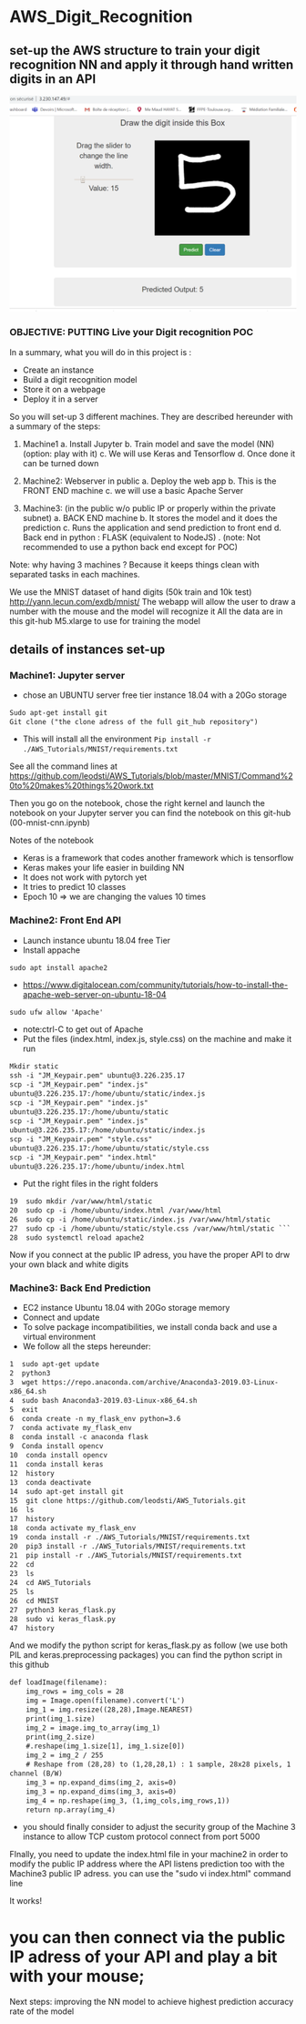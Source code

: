 # AWS_Digit_Recognition
## set-up the AWS structure to train your digit recognition NN and apply  it through hand written digits in an API

![alt text](https://github.com/JeanMILPIED/AWS_Digit_Recognition/blob/master/2019-12-17%20(2).png)

### OBJECTIVE: PUTTING Live your Digit recognition POC
In a summary, what you will do in this project is :
- Create an instance
- Build a digit recognition model
- Store it on a webpage 
- Deploy it in a server
 
So you will set-up 3 different machines. They are described hereunder with a summary of the steps:
1. Machine1
a. Install Jupyter
b. Train model and save the model (NN) (option: play with it)
c. We will use Keras and Tensorflow
d. Once done it can be turned down
    
2. Machine2: Webserver in public
a. Deploy the web app
b. This is the FRONT END machine
c. we will use a basic Apache Server
    
3. Machine3: (in the public w/o public IP or properly within the private subnet)
a. BACK END machine
b. It stores the model and it does the prediction
c. Runs the application and send prediction to front end
d. Back end in python : FLASK (equivalent to NodeJS) . (note: Not recommended to use a python back end except for POC)

Note: why having 3 machines ? Because it keeps things clean with separated tasks in each machines.

We use the MNIST dataset of hand digits (50k train and 10k test)
http://yann.lecun.com/exdb/mnist/
The webapp will allow the user to draw a number with the mouse and the model will recognize it
All the data are in this git-hub
M5.xlarge to use for training the model

## details of instances set-up
### Machine1: Jupyter server
- chose an UBUNTU server free tier instance 18.04 with a 20Go storage
```
Sudo apt-get install git
Git clone ("the clone adress of the full git_hub repository")
```
- This will install all the environment
```Pip install -r ./AWS_Tutorials/MNIST/requirements.txt```

See all the command lines at 
https://github.com/leodsti/AWS_Tutorials/blob/master/MNIST/Command%20to%20makes%20things%20work.txt

Then you go on the notebook, chose the right kernel and launch the notebook on your Jupyter server
you can find the notebook on this git-hub (00-mnist-cnn.ipynb)

Notes of the notebook
- Keras is a framework that codes another framework which is tensorflow
- Keras makes your life easier in building NN
- It does not work with pytorch yet
- It tries to predict 10 classes
- Epoch 10 => we are changing the values 10 times

### Machine2: Front End API
- Launch instance ubuntu 18.04 free Tier
- Install appache
```
sudo apt install apache2
```
- https://www.digitalocean.com/community/tutorials/how-to-install-the-apache-web-server-on-ubuntu-18-04
```
sudo ufw allow 'Apache'
```
- note:ctrl-C to get out of Apache
- Put the files (index.html, index.js, style.css) on the machine and make it run
  
```
Mkdir static
ssh -i "JM_Keypair.pem" ubuntu@3.226.235.17 
scp -i "JM_Keypair.pem" "index.js" ubuntu@3.226.235.17:/home/ubuntu/static/index.js 
scp -i "JM_Keypair.pem" "index.js" ubuntu@3.226.235.17:/home/ubuntu/static 
scp -i "JM_Keypair.pem" "index.js" ubuntu@3.226.235.17:/home/ubuntu/static/index.js 
scp -i "JM_Keypair.pem" "style.css" ubuntu@3.226.235.17:/home/ubuntu/static/style.css 
scp -i "JM_Keypair.pem" "index.html" ubuntu@3.226.235.17:/home/ubuntu/index.html
```
	
- Put the right files in the right folders
```
19  sudo mkdir /var/www/html/static
20  sudo cp -i /home/ubuntu/index.html /var/www/html
26  sudo cp -i /home/ubuntu/static/index.js /var/www/html/static
27  sudo cp -i /home/ubuntu/static/style.css /var/www/html/static ```
28  sudo systemctl reload apache2
``` 
	
Now if you connect at the public IP adress, you have the proper API to drw your own black and white digits
	   


### Machine3: Back End Prediction
- EC2 instance Ubuntu 18.04 with 20Go storage memory
- Connect and update
- To solve package incompatibilities, we install conda back and use a virtual environment
- We follow all the steps hereunder:
```	
1  sudo apt-get update
2  python3
3  wget https://repo.anaconda.com/archive/Anaconda3-2019.03-Linux-x86_64.sh
4  sudo bash Anaconda3-2019.03-Linux-x86_64.sh
5  exit
6  conda create -n my_flask_env python=3.6
7  conda activate my_flask_env
8  conda install -c anaconda flask
9  Conda install opencv
10  conda install opencv
11  conda install keras
12  history
13  conda deactivate
14  sudo apt-get install git
15  git clone https://github.com/leodsti/AWS_Tutorials.git
16  ls
17  history
18  conda activate my_flask_env
19  conda install -r ./AWS_Tutorials/MNIST/requirements.txt
20  pip3 install -r ./AWS_Tutorials/MNIST/requirements.txt
21  pip install -r ./AWS_Tutorials/MNIST/requirements.txt
22  cd
23  ls
24  cd AWS_Tutorials
25  ls
26  cd MNIST
27  python3 keras_flask.py
28  sudo vi keras_flask.py
47  history
```

And we modify the python script for keras_flask.py as follow (we use both PIL and keras.preprocessing packages)
you can find the python script in this github

```
def loadImage(filename):
	img_rows = img_cols = 28
	img = Image.open(filename).convert('L')
	img_1 = img.resize((28,28),Image.NEAREST)
	print(img_1.size)
	img_2 = image.img_to_array(img_1)
	print(img_2.size)
	#.reshape(img_1.size[1], img_1.size[0])
	img_2 = img_2 / 255
	# Reshape from (28,28) to (1,28,28,1) : 1 sample, 28x28 pixels, 1 channel (B/W)
	img_3 = np.expand_dims(img_2, axis=0)
	img_3 = np.expand_dims(img_3, axis=0)
	img_4 = np.reshape(img_3, (1,img_cols,img_rows,1))
	return np.array(img_4)
```
- you should finally consider to adjust the security group of the Machine 3 instance to allow TCP custom protocol connect from port 5000

FInally, you need to update the index.html file in your machine2 in order to modify the public IP address where the API listens prediction too with the Machine3 public IP adress. you can use the "sudo vi index.html" command line

It works!

# you can then connect via the public IP adress of your API and play a bit with your mouse;

Next steps: improving the NN model to achieve highest prediction accuracy rate of the model
	
	
